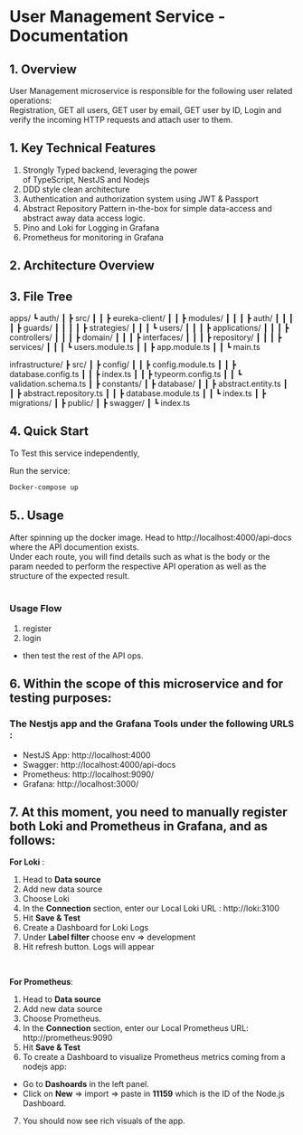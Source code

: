 # User Management Service - Documentation 

## 1. Overview

User Management microservice is responsible for the following user related operations: 
<br/>
Registration, GET all users, GET user by email, GET user by ID, Login and verify the incoming HTTP requests and attach user to them. <br/>


## 1. Key Technical Features
1. Strongly Typed backend, leveraging the power of TypeScript, NestJS and Nodejs
2. DDD style clean architecture
3. Authentication and authorization system using JWT & Passport
4. Abstract Repository Pattern in-the-box for simple data-access and abstract away data access logic.
5. Pino and Loki for Logging in Grafana
6. Prometheus for monitoring in Grafana

## 2. Architecture Overview


## 3. File Tree
apps/
┗ auth/
┃ ┣ src/
┃ ┃ ┣ eureka-client/
┃ ┃ ┣ modules/
┃ ┃ ┃ ┣ auth/
┃ ┃ ┃ ┃ ┣ guards/
┃ ┃ ┃ ┃ ┣ strategies/
┃ ┃ ┃ ┗ users/
┃ ┃ ┃   ┣ applications/
┃ ┃ ┃   ┣ controllers/
┃ ┃ ┃   ┣ domain/
┃ ┃ ┃   ┣ interfaces/
┃ ┃ ┃   ┣ repository/
┃ ┃ ┃   ┣ services/
┃ ┃ ┃   ┗ users.module.ts
┃ ┃ ┣ app.module.ts
┃ ┃ ┗ main.ts

infrastructure/
┣ src/
┃ ┣ config/
┃ ┃ ┣ config.module.ts
┃ ┃ ┣ database.config.ts
┃ ┃ ┣ index.ts
┃ ┃ ┣ typeorm.config.ts
┃ ┃ ┗ validation.schema.ts
┃ ┣ constants/
┃ ┣ database/
┃ ┃ ┣ abstract.entity.ts
┃ ┃ ┣ abstract.repository.ts
┃ ┃ ┣ database.module.ts
┃ ┃ ┗ index.ts
┃ ┣ migrations/
┃ ┣ public/
┃ ┣ swagger/
┃ ┗ index.ts

## 4. Quick Start
To Test this service independently, <br/>

Run the service: <br/>
```bash 
Docker-compose up
```

## 5.. Usage
After spinning up the docker image. Head to http://localhost:4000/api-docs where the API documention exists. <br/> 
Under each route, you will find details such as what is the body or the param needed to perform the respective API operation as well as the structure of the expected result. <br/> <br/>

### Usage Flow
1. register
2. login
- then test the rest of the API ops. 
## 6. Within the scope of this microservice and for testing purposes: 

### The Nestjs app and the Grafana Tools under the following URLS :
- NestJS App: http://localhost:4000
- Swagger: http://localhost:4000/api-docs
- Prometheus: http://localhost:9090/
- Grafana: http://localhost:3000/

## 7. At this moment, you need to manually register both Loki and Prometheus in Grafana, and as follows:  <br/>

**For Loki** : <br/>
1. Head to **Data source** 
2. Add new data source
3. Choose Loki
4. In the **Connection** section, enter our Local Loki URL : http://loki:3100 
5. Hit **Save & Test**
6. Create a Dashboard for Loki Logs
7. Under **Label filter** choose env => development 
8. Hit refresh button. Logs will appear

<br/>

**For Prometheus**: <br/>
1. Head to **Data source** 
2. Add new data source
3. Choose Prometheus.
4. In the **Connection** section, enter our Local Prometheus URL: http://prometheus:9090 
5. Hit **Save & Test**
6. To create a Dashboard to visualize Prometheus metrics coming from a nodejs app: 
- Go to **Dashoards** in the left panel. 
- Click on **New** => import => paste in **11159** which is the ID of the Node.js Dashboard.
7. You should now see rich visuals of the app. 

